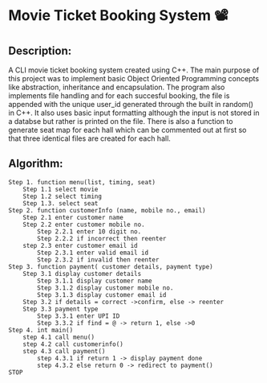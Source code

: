 # Movie Ticket Booking System :film_projector:

## Description:
A CLI movie ticket booking system created using C++. The main purpose of this project was to implement basic Object Oriented Programming concepts like abstraction, inheritance and encapsulation.
The program also implements file handling and for each succesful booking, the file is appended with the unique user_id generated through the built in random() in C++. It also uses
basic input formatting although the input is not stored in a databse but rather is printed on the file. There is also a function to generate seat map for each hall which can be commented
out at first so that three identical files are created for each hall. 

## Algorithm:
```
Step 1. function menu(list, timing, seat)
    Step 1.1 select movie
    Step 1.2 select timing
    Step 1.3. select seat
Step 2. function customerInfo (name, mobile no., email)
    Step 2.1 enter customer name 
    Step 2.2 enter customer mobile no.
        Step 2.2.1 enter 10 digit no.
        Step 2.2.2 if incorrect then reenter
    step 2.3 enter customer email id
        Step 2.3.1 enter valid email id
        Step 2.3.2 if invalid then reenter
Step 3. function payment( customer details, payment type)
    Step 3.1 display customer details
        Step 3.1.1 display customer name 
        Step 3.1.2 display customer mobile no.
        Step 3.1.3 display customer email id
    Step 3.2 if details = correct ->confirm, else -> reenter
    Step 3.3 payment type
        Step 3.3.1 enter UPI ID
        Step 3.3.2 if find = @ -> return 1, else ->0
Step 4. int main()
    step 4.1 call menu()
    step 4.2 call customerinfo()
    step 4.3 call payment()
        step 4.3.1 if return 1 -> display payment done
        step 4.3.2 else return 0 -> redirect to payment()
STOP
```

